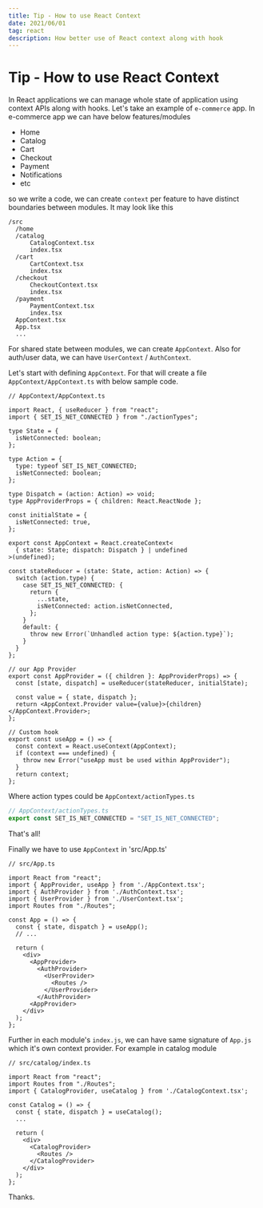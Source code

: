 ```yaml
---
title: Tip - How to use React Context
date: 2021/06/01
tag: react
description: How better use of React context along with hook
---
```


# Tip - How to use React Context

In React applications we can manage whole state of application using context APIs along with hooks. Let's take an
example of `e-commerce` app. In e-commerce app we can have below features/modules

- Home
- Catalog
- Cart
- Checkout
- Payment
- Notifications
- etc

so we write a code, we can create `context` per feature to have distinct boundaries between modules. It may look like this

```tsx
/src
  /home
  /catalog
      CatalogContext.tsx
      index.tsx
  /cart
      CartContext.tsx
      index.tsx
  /checkout
      CheckoutContext.tsx
      index.tsx
  /payment
      PaymentContext.tsx
      index.tsx
  AppContext.tsx
  App.tsx
  ...

```

For shared state between modules, we can create `AppContext`.
Also for auth/user data, we can have `UserContext` / `AuthContext`.

Let's start with defining `AppContext`. For that will create a file `AppContext/AppContext.ts` with below sample code.

```tsx
// AppContext/AppContext.ts

import React, { useReducer } from "react";
import { SET_IS_NET_CONNECTED } from "./actionTypes";

type State = {
  isNetConnected: boolean;
};

type Action = {
  type: typeof SET_IS_NET_CONNECTED;
  isNetConnected: boolean;
};

type Dispatch = (action: Action) => void;
type AppProviderProps = { children: React.ReactNode };

const initialState = {
  isNetConnected: true,
};

export const AppContext = React.createContext<
  { state: State; dispatch: Dispatch } | undefined
>(undefined);

const stateReducer = (state: State, action: Action) => {
  switch (action.type) {
    case SET_IS_NET_CONNECTED: {
      return {
        ...state,
        isNetConnected: action.isNetConnected,
      };
    }
    default: {
      throw new Error(`Unhandled action type: ${action.type}`);
    }
  }
};

// our App Provider
export const AppProvider = ({ children }: AppProviderProps) => {
  const [state, dispatch] = useReducer(stateReducer, initialState);

  const value = { state, dispatch };
  return <AppContext.Provider value={value}>{children}</AppContext.Provider>;
};

// Custom hook
export const useApp = () => {
  const context = React.useContext(AppContext);
  if (context === undefined) {
    throw new Error("useApp must be used within AppProvider");
  }
  return context;
};
```

Where action types could be `AppContext/actionTypes.ts`

```ts
// AppContext/actionTypes.ts
export const SET_IS_NET_CONNECTED = "SET_IS_NET_CONNECTED";
```

That's all!

Finally we have to use `AppContext` in 'src/App.ts'

```tsx
// src/App.ts

import React from "react";
import { AppProvider, useApp } from './AppContext.tsx';
import { AuthProvider } from './AuthContext.tsx';
import { UserProvider } from './UserContext.tsx';
import Routes from "./Routes";

const App = () => {
  const { state, dispatch } = useApp();
  // ...

  return (
    <div>
      <AppProvider>
        <AuthProvider>
          <UserProvider>
            <Routes />
          </UserProvider>
        </AuthProvider>
      <AppProvider>
    </div>
  );
};
```

Further in each module's `index.js`, we can have same signature of `App.js` which it's own context provider.
For example in catalog module

```tsx
// src/catalog/index.ts

import React from "react";
import Routes from "./Routes";
import { CatalogProvider, useCatalog } from './CatalogContext.tsx';

const Catalog = () => {
  const { state, dispatch } = useCatalog();
  ...

  return (
    <div>
      <CatalogProvider>
        <Routes />
      </CatalogProvider>
    </div>
  );
};
```

Thanks.
